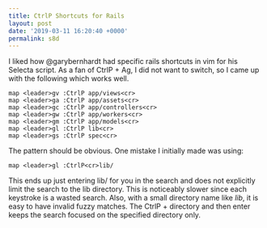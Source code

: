 ```yaml
---
title: CtrlP Shortcuts for Rails
layout: post
date: '2019-03-11 16:20:40 +0000'
permalink: s8d
---
```

I liked how @garybernhardt had specific rails shortcuts in vim for his Selecta script. As a fan of CtrlP + Ag, I did not want to switch, so I came up with the following which works well.

<!--more-->

```viml
map <leader>gv :CtrlP app/views<cr>
map <leader>ga :CtrlP app/assets<cr>
map <leader>gc :CtrlP app/controllers<cr>
map <leader>gw :CtrlP app/workers<cr>
map <leader>gm :CtrlP app/models<cr>
map <leader>gl :CtrlP lib<cr>
map <leader>gs :CtrlP spec<cr>
```

The pattern should be obvious. One mistake I initially made was using:

```viml
map <leader>gl :CtrlP<cr>lib/
```

This ends up just entering lib/ for you in the search and does not explicitly limit the search to the lib directory. This is noticeably slower since each keystroke is a wasted search. Also, with a small directory name like _lib_, it is easy to have invalid fuzzy matches. The CtrlP + directory and then enter keeps the search focused on the specified directory only.
